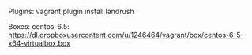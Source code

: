 Plugins:
  vagrant plugin install landrush

Boxes:
  centos-6.5: https://dl.dropboxusercontent.com/u/1246464/vagrant/box/centos-6-5-x64-virtualbox.box 
